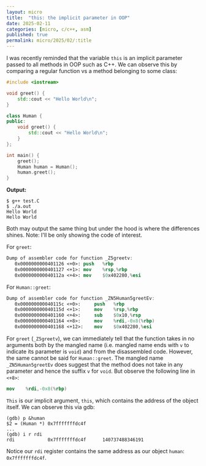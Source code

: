 ```yaml
---
layout: micro
title:  "this: the implicit parameter in OOP"
date: 2025-02-11
categories: [micro, c/c++, asm]
published: true
permalink: micro/2025/02/:title
---
```


I was recently reminded that the variable `this` is an implicit parameter passed to all methods in OOP such as C++. We can observe this by comparing a regular function vs a method 
belonging to some class:

```cpp
#include <iostream>

void greet() {
    std::cout << "Hello World\n";
}

class Human {
public:
    void greet() {
        std::cout << "Hello World\n";
    }
};

int main() {
    greet();
    Human human = Human();
    human.greet();
}
```

**Output:**
```
$ g++ test.C
$ ./a.out 
Hello World
Hello World
```

Both may output the same thing but under the hood is where the differences shines. Note: I'll be only showing the code of interest.

For `greet`:
```nasm
Dump of assembler code for function _Z5greetv:
   0x0000000000401126 <+0>:	push   %rbp
   0x0000000000401127 <+1>:	mov    %rsp,%rbp
   0x000000000040112a <+4>:	mov    $0x402280,%esi
```

For `Human::greet`:
```nasm
Dump of assembler code for function _ZN5Human5greetEv:
   0x000000000040115c <+0>:     push   %rbp
   0x000000000040115d <+1>:     mov    %rsp,%rbp
   0x0000000000401160 <+4>:     sub    $0x10,%rsp
   0x0000000000401164 <+8>:     mov    %rdi,-0x8(%rbp)
   0x0000000000401168 <+12>:	mov    $0x402280,%esi
```

For `greet` (`_Z5greetv`), we can immediately tell that the function takes in no arguments both by the mangled name (i.e. mangled name ends with `v` to indicate its parameter is `void`) 
and from the disassembled code. However, the same cannot be said for `Human::greet`. The mangled name `_ZN5Human5greetEv` does suggest that the method does not take in any parameter 
and hence the suffix `v` for `void`. But observe the following line in `<+8>`:
```nasm
mov    %rdi,-0x8(%rbp)
```

`This` is our implicit argument, `this`, which contains the address of the object itself. We can observe this via gdb:
```
(gdb) p &human
$2 = (Human *) 0x7fffffffdc4f
...
(gdb) i r rdi
rdi            0x7fffffffdc4f      140737488346191
```

Notice our `rdi` register contains the same address as our object `human`: `0x7fffffffdc4f`. 

<!--
We can also replicate this in `arm` where `w0` or `x0` will be set with the address of 
our object `human`:
```nasm
(gdb) disassemble /s Human::greet
...
<+32>:	add	x0, sp, #0x10
<+36>:	bl	0x100c1170 <_ZN5Human5greetEv>
...
(gdb) p &human
$1 = (Human *) 0x81c60
...
Dump of assembler code for function _ZN5Human5greetEv:
test.C:
9	    void greet() {
   0x00000000100c1170 <+0>:	stp	x29, x30, [sp, #-32]!
   0x00000000100c1174 <+4>:	mov	x29, sp
   0x00000000100c1178 <+8>:	str	x0, [sp, #24]
...
Dump of assembler code for function _ZN5Human5greetEv:
test.C:
9	    void greet() {
   0x00000000100c1170 <+0>:	stp	x29, x30, [sp, #-32]!
   0x00000000100c1174 <+4>:	mov	x29, sp
   0x00000000100c1178 <+8>:	str	x0, [sp, #24]

(gdb) i r x0                     
x0             0x81c60             531552
10	        std::cout << "Hello World\n";
=> 0x00000000100c117c <+12>:	adrp	x0, 0x100c1000 <__do_global_dtors_aux+64>
```

**Note:** ARM is running QNX because I was too lazy to reimage my Raspberry Pi for this demo
-->
<!--
_Z begins mangled symbols
or nested names (including both namespaces and classes), this is followed by N
E is to indicate an end of the scope
wikipedia::article::format becomes:

_ZN9wikipedia7article6formatE


-->
